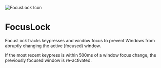 ![FocusLock Icon](https://github.com/mzxgiant/FocusLock/blob/master/FocusLock/Resources/icon.png)
# FocusLock
FocusLock tracks keypresses and window focus to prevent Windows from abruptly changing the active (focused) window.

If the most recent keypress is within 500ms of a window focus change, the previously focused window is re-activated.

